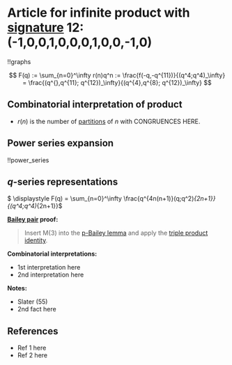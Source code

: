 # Article for infinite product with [signature](../product_signature.html) 12:(-1,0,0,1,0,0,0,1,0,0,-1,0)

!!graphs

$$ F(q) := \sum_{n=0}^\infty r(n)q^n := \frac{f(-q,-q^{11})}{(q^4;q^4)_\infty} = \frac{(q^{},q^{11}; q^{12})_\infty}{(q^{4},q^{8}; q^{12})_\infty} $$

## Combinatorial interpretation of product

- $r(n)$ is the number of [partitions](../partitions.html#integer_partitions) of $n$ with CONGRUENCES HERE.

## Power series expansion

!!power_series


## $q$-series representations

$ \displaystyle F(q) = \sum_{n=0}^\infty \frac{q^{4n(n+1)}(q;q^2)_{2n+1}}{(q^4;q^4)_{2n+1}}$

**[Bailey pair](../Bailey_pairs.html) proof:**
> Insert M{3) into the [p-Bailey lemma](../bailey_pairs.html#p_Bailey_lemma) and apply the [triple product identity](../q-series.html#triple_product).

**Combinatorial interpretations:**
- 1st interpretation here
- 2nd interpretation here

**Notes:**
- Slater (55)
- 2nd fact here

## References
- Ref 1 here
- Ref 2 here
